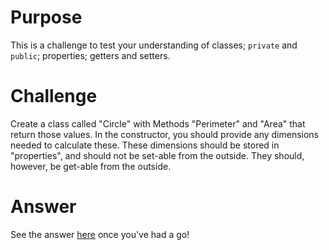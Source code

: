 # Purpose

This is a challenge to test your understanding of classes; `private` and `public`; properties; getters and setters.

# Challenge

Create a class called "Circle" with Methods "Perimeter" and "Area" that return those values.
In the constructor, you should provide any dimensions needed to calculate these.
These dimensions should be stored in "properties", and should not be set-able from the outside.
They should, however, be get-able from the outside.

# Answer

See the answer [here](CircleAnswer.cs) once you've had a go!
